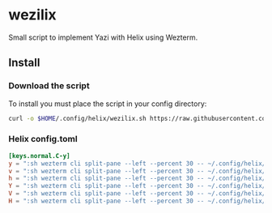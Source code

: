 # wezilix
Small script to implement Yazi with Helix using Wezterm.

## Install
### Download the script
To install you must place the script in your config directory:
```sh
curl -o $HOME/.config/helix/wezilix.sh https://raw.githubusercontent.com/MLFlexer/wezilix/master/wezilix.sh
```

### Helix config.toml
```toml
[keys.normal.C-y]
y = ":sh wezterm cli split-pane --left --percent 30 -- ~/.config/helix/wezilix.sh $WEZTERM_PANE open         > /dev/null"
v = ":sh wezterm cli split-pane --left --percent 30 -- ~/.config/helix/wezilix.sh $WEZTERM_PANE vsplit       > /dev/null"
h = ":sh wezterm cli split-pane --left --percent 30 -- ~/.config/helix/wezilix.sh $WEZTERM_PANE hsplit       > /dev/null"
Y = ":sh wezterm cli split-pane --left --percent 30 -- ~/.config/helix/wezilix.sh $WEZTERM_PANE open    zoom > /dev/null"
V = ":sh wezterm cli split-pane --left --percent 30 -- ~/.config/helix/wezilix.sh $WEZTERM_PANE vsplit  zoom > /dev/null"
H = ":sh wezterm cli split-pane --left --percent 30 -- ~/.config/helix/wezilix.sh $WEZTERM_PANE hsplit  zoom > /dev/null"
```
